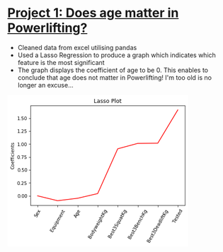 

# [Project 1: Does age matter in Powerlifting?](https://github.com/Rommanahad/Powerlifting_)
* Cleaned data from excel utilising pandas
* Used a Lasso Regression to produce a graph which indicates which feature is the most significant
* The graph displays the coefficient of age to be 0. This enables to conclude that age does not matter in Powerlifting! I'm too old is no longer an excuse...

![](/Images/final_graph.png)
